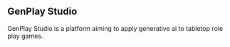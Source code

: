 ## GenPlay Studio

GenPlay Studio is a platform aiming to apply generative ai to tabletop role play games.
